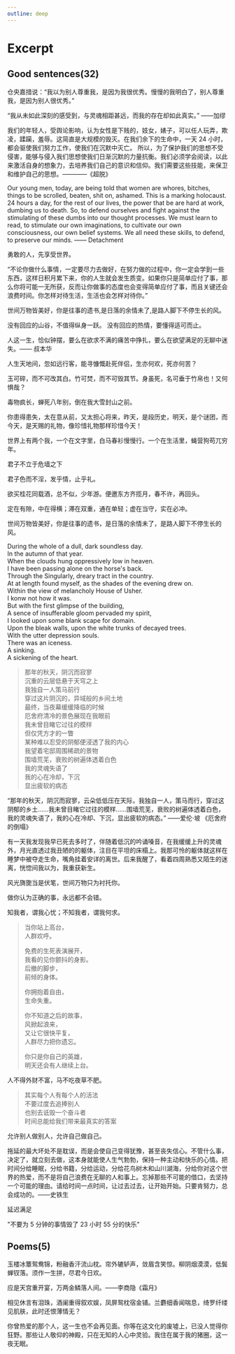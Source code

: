 ```yaml
---
outline: deep
---
```


# Excerpt

## Good sentences(32)

仓央嘉措说：“我以为别人尊重我，是因为我很优秀。慢慢的我明白了，别人尊重我，是因为别人很优秀。”

“我从未如此深刻的感受到，与灵魂相距甚远，而我的存在却如此真实。” ——加缪

我们的年轻人，受舆论影响，认为女性是下贱的，妓女，婊子，可以任人玩弄，欺凌，蹂躏，羞辱。这简直是大规模的毁灭。在我们余下的生命中，一天 24 小时，都会驱使我们努力工作，使我们在沉默中灭亡。
所以，为了保护我们的思想不受侵害，能够与侵入我们思想使我们日渐沉默的力量抗衡。我们必须学会阅读，以此来激活自身的想象力，去培养我们自己的意识和信仰。我们需要这些技能，来保卫和维护自己的思想。————《超脱》

Our young men, today, are being told that women are whores, bitches, things to be scrolled, beaten, shit on, ashamed. This is a marking holocaust. 24 hours a day, for the rest of our lives, the power that be are hard at work, dumbing us to death.
So, to defend ourselves and fight against the stimulating of these dumbs into our thought processes. We must learn to read, to stimulate our own imaginations, to cultivate our own consciousness, our own belief systems. We all need these skills, to defend, to preserve our minds.
—— Detachment

勇敢的人，先享受世界。

“不论你做什么事情，一定要尽力去做好，在努力做的过程中，你一定会学到一些东西，这样日积月累下来，你的人生就会发生质变。如果你只是简单应付了事，那么你将可能一无所获，反而让你做事的态度也会变得简单应付了事，而且关键还会浪费时间。你怎样对待生活，生活也会怎样对待你。”

世间万物皆美好，你是往事的遗书,是日落的余情未了,是路人脚下不停生长的风。

没有回应的山谷，不值得纵身一跃。
没有回应的热情，要懂得适可而止。

人这一生，恰似钟摆，要么在欲求不满的痛苦中挣扎，要么在欲望满足的无聊中迷失。—— 叔本华

人生天地间，忽如远行客，能寻慷慨赴死伴侣，生亦何欢，死亦何苦？

玉可碎，而不可改其白。竹可焚，而不可毁其节。身虽死，名可垂于竹帛也！又何惧哉？

毒物疯长，蝉死八年别，倒在我大雪封山之前。

你患得患失，太在意从前，又太担心将来，昨天，是段历史，明天，是个谜团，而今天，是天赐的礼物，像珍惜礼物那样珍惜今天！

世界上有两个我，一个在文字里，白马春衫慢慢行。一个在生活里，蝇营狗苟兀穷年。

君子不立于危墙之下

君子色而不淫，发乎情，止乎礼。

欲买桂花同载酒，总不似，少年游。便邀东方齐揽月，春不许，再回头。

定在有隙，中在得横；滞在双重，通在单轻；虚在当守，实在必冲。

世间万物皆美好，你是往事的遗书，是日落的余情未了，是路人脚下不停生长的风。

During the whole of a dull, dark soundless day.<br>
In the autumn of that year.<br>
When the clouds hung oppressively low in heaven.<br>
I have been passing alone on the horse's back.<br>
Through the Singularly, dreary tract in the country.<br>
At at length found myself, as the shades of the evening drew on.<br>
Within the view of melancholy House of Usher.<br>
I konw not how it was.<br>
But with the first glimpse of the building,<br>
A sence of insufferable gloom pervaded my spirit,<br>
I looked upon some blank scape for domain.<br>
Upon the bleak walls, upon the white trunks of decayed trees.<br>
With the utter depression souls.<br>
There was an iceness.<br>
A sinking.<br>
A sickening of the heart.<br>

> 那年的秋天，阴沉而寂寥<br>
> 沉重的云层低悬于天穹之上<br>
> 我独自一人策马前行<br>
> 穿过这片阴沉的，异域般的乡间土地<br>
> 最终，当夜幕缓缓降临的时候<br>
> 厄舍府清冷的景色展现在我眼前<br>
> 我未曾目睹它过往的模样<br>
> 但仅凭方才的一瞥<br>
> 某种难以忍受的阴郁便浸透了我的内心<br>
> 我望着宅邸周围稀疏的景物<br>
> 围墙荒芜，衰败的树遍体透着白色<br>
> 我的灵魂失语了<br>
> 我的心在冷却，下沉<br>
> 显出疲软的病态<br>

“那年的秋天，阴沉而寂寥，云朵低低压在天际，我独自一人，策马而行，穿过这阴郁的乡土……我未曾目睹它过往的模样……围墙荒芜，衰败的树遍体透着白色，我的灵魂失语了，我的心在冷却、下沉，显出疲软的病态。”
——爱伦·坡 《厄舍府的倒塌》

有一天我发现我早已死去多时了，伴随着低沉的吟诵嗓音，在我缓缓上升的灵魂外，月光直透过我丑陋的的躯体，注目在平坦的床榻上。我那可怜的躯体就这样在睡梦中被夺走生命，嘴角挂着安详的离世。后来我醒了，看着四周熟悉又陌生的迷离，恍惚间我以为，我重获新生。

风光旖旎当是伏笔，世间万物只为衬托你。

做你认为正确的事，永远都不会错。

知我者，谓我心忧；不知我者，谓我何求。

> 当你站上高台，<br>
> 人群欢呼。<br>
>
> 免费的生死表演展开，<br>
> 我看的见你颤抖的身影。<br>
> 后撤的脚步，<br>
> 前倾的身体。<br>
>
> 你拥抱着自由，<br>
> 生命失重。<br>
>
> 你不知道之后的故事，<br>
> 风掀起浪来，<br>
> 又让它很快平复，<br>
> 人群尽力把你遗忘。<br>
>
> 你只是你自己的英雄，<br>
> 明天还会有人继续上台。<br>

人不得外财不富，马不吃夜草不肥。

> 其实每个人有每个人的活法<br>
> 不要过度去追捧别人<br>
> 也别去诋毁一个奋斗者<br>
> 时间总能给我们带来最真实的答案<br>

允许别人做别人，允许自己做自己。

拖延的最大坏处不是耽误，而是会使自己变得犹豫，甚至丧失信心。不管什么事，决定了，就立刻去做，这本身就能使人生气勃勃，保持一种主动和快乐的心情。把时间分给睡眠，分给书籍，分给运动，分给花鸟树木和山川湖海，分给你对这个世界的热爱，而不是将自己浪费在无聊的人和事上。忘掉那些不可能的借口，去坚持一个可能的理由。请给时间一点时间，让过去过去，让开始开始。只要肯努力，总会成功的。——史铁生

延迟满足

"不要为 5 分钟的事情毁了 23 小时 55 分的快乐"

## Poems(5)

玉楼冰簟鸳鸯锦，粉融香汗流山枕。帘外辘轳声，敛眉含笑惊。柳阴烟漠漠，低鬓蝉钗落。须作一生拼，尽君今日欢。

应是天宫重开宴，万两金鳞落人间。——李商隐《霜月》

相见休言有泪珠，酒阑重得叙欢娱，凤屏鸳枕宿金铺。兰麝细香闻喘息，绮罗纤缕见肌肤，此时还恨薄情无？

你曾热爱的那个人，这一生也不会再见面。你等在这文化的废墟上，已没人觉得你狂野。那些让人敬仰的神殿，只在无知的人心中灵验。我住在属于我的猪圈，这一夜无眠。

<PoemsContainer title="唐多令·芦叶满汀洲" author="宋·刘过" :content="content1" />

<script setup>
import PoemsContainer from '../../.vitepress/theme/components/PoemsContainer.vue'
import { reactive } from 'vue'

const content1 = reactive([
  '芦叶满汀洲，寒沙带浅流。二十年重过南楼。',
  '柳下系船犹未稳，能几日，又中秋。',
  '黄鹤断矶头，故人曾到否？旧江山浑是新愁。',
  '欲买桂花同载酒，终不似，少年游。'
])
</script>
